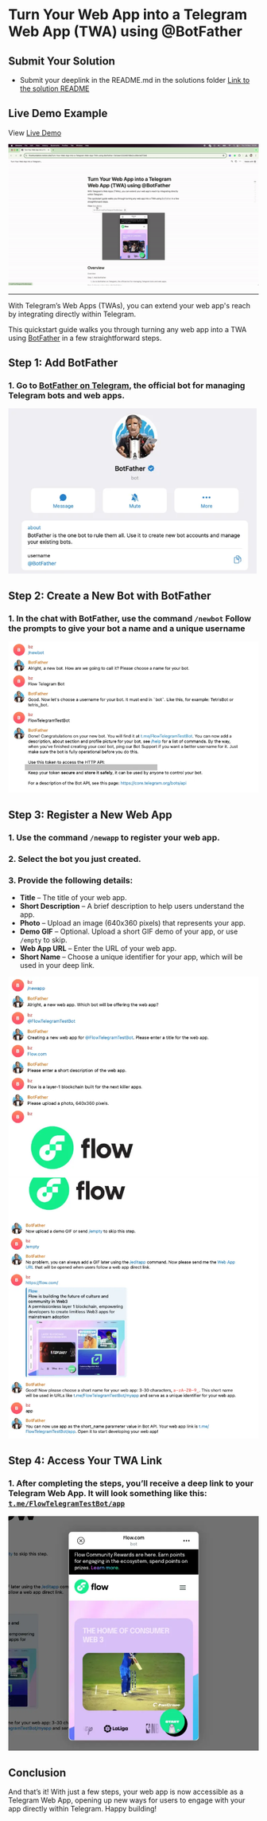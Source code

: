 # Turn Your Web App into a Telegram Web App (TWA) using @BotFather

## Submit Your Solution

-   Submit your deeplink in the README.md in the solutions folder [Link to the solution README](solution/readme.md)

## Live Demo Example

View [Live Demo](http://t.me/FlowTelegramTestBot/app)

![Live Demo Example](../assets/images/image1.gif)

---

With Telegram’s Web Apps (TWAs), you can extend your web app's reach by integrating directly within Telegram.

This quickstart guide walks you through turning any web app into a TWA using [BotFather](https://t.me/BotFather) in a few straightforward steps.

## Step 1: Add BotFather

### 1. Go to [BotFather on Telegram](https://t.me/BotFather), the official bot for managing Telegram bots and web apps.

<img src="../assets/images/image2.webp" alt="BotFather" width="500" />

## Step 2: Create a New Bot with BotFather

### 1. In the chat with BotFather, use the command `/newbot` Follow the prompts to give your bot a name and a unique username

![/newbot](../assets/images/image3.webp)

## Step 3: Register a New Web App

### 1. Use the command `/newapp` to register your web app.

### 2. Select the bot you just created.

### 3. Provide the following details:

-   **Title** – The title of your web app.
-   **Short Description** – A brief description to help users understand the app.
-   **Photo** – Upload an image (640x360 pixels) that represents your app.
-   **Demo GIF** – Optional. Upload a short GIF demo of your app, or use `/empty` to skip.
-   **Web App URL** – Enter the URL of your web app.
-   **Short Name** – Choose a unique identifier for your app, which will be used in your deep link.

![/newapp 1](../assets/images/image4.webp)
![/newapp 2](../assets/images/image5.webp)

## **Step 4:** Access Your TWA Link

### 1. After completing the steps, you’ll receive a deep link to your Telegram Web App. It will look something like this: [`t.me/FlowTelegramTestBot/app`](t.me/FlowTelegramTestBot/app)

![Deeplink Telegram Web App](../assets/images/image6.webp)

## Conclusion

And that’s it! With just a few steps, your web app is now accessible as a Telegram Web App, opening up new ways for users to engage with your app directly within Telegram. Happy building!
